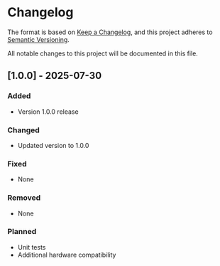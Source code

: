 # Changelog

The format is based on [Keep a Changelog](https://keepachangelog.com/en/1.0.0/),
and this project adheres to [Semantic Versioning](https://semver.org/spec/v2.0.0.html).

All notable changes to this project will be documented in this file.

## [1.0.0] - 2025-07-30

### Added
- Version 1.0.0 release

### Changed
- Updated version to 1.0.0

### Fixed
- None

### Removed
- None

### Planned
- Unit tests
- Additional hardware compatibility 
